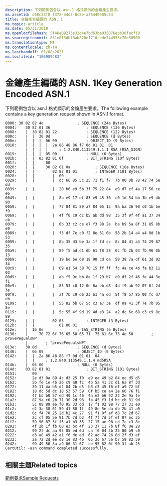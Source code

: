 ```yaml
---
description: 下列範例包含以 asn.1 格式顯示的金鑰產生要求。
ms.assetid: d08c33f8-f372-44d3-8c8e-a26440e85c34
title: 金鑰產生編碼的 ASN. 1
ms.topic: article
ms.date: 05/31/2018
ms.openlocfilehash: 5f46e09273e32d4e7bd63ba035076ebb30facf18
ms.sourcegitcommit: 831e8f3db78ab820e1710cede244553c70e50500
ms.translationtype: MT
ms.contentlocale: zh-TW
ms.lasthandoff: 01/08/2021
ms.locfileid: "106989483"
---
```

# <a name="key-generation-encoded-asn1"></a><span data-ttu-id="4cf86-103">金鑰產生編碼的 ASN. 1</span><span class="sxs-lookup"><span data-stu-id="4cf86-103">Key Generation Encoded ASN.1</span></span>

<span data-ttu-id="4cf86-104">下列範例包含以 asn.1 格式顯示的金鑰產生要求。</span><span class="sxs-lookup"><span data-stu-id="4cf86-104">The following example contains a key generation request shown in ASN.1 format.</span></span>

``` syntax
0000: 30 82 02 4e               ; SEQUENCE (24e Bytes)
0004:    30 82 01 36                ; SEQUENCE (136 Bytes)
0008:    |  30 82 01 22             ; SEQUENCE (122 Bytes)
000c:    |  |  30 0d                ; SEQUENCE (d Bytes)
000e:    |  |  |  06 09             ; OBJECT_ID (9 Bytes)
0010:    |  |  |  |  2a 86 48 86 f7 0d 01 01  01
         |  |  |  |     ; 1.2.840.113549.1.1.1 RSA (RSA_SIGN)
0019:    |  |  |  05 00             ; NULL (0 Bytes)
001b:    |  |  03 82 01 0f          ; BIT_STRING (10f Bytes)
001f:    |  |     00
0020:    |  |     30 82 01 0a           ; SEQUENCE (10a Bytes)
0024:    |  |        02 82 01 01        ; INTEGER (101 Bytes)
0028:    |  |        |  00
0029:    |  |        |  dc 66 85 5c 25 71 f1 f7  7b 00 0b 78 42 74 5e dd
0039:    |  |        |  20 b6 e9 5b 3f 75 22 84  e9 d7 cf 4a 17 56 ce e6
0049:    |  |        |  8b e9 17 ef 83 e9 45 30  c0 1d 54 bb 3b e9 db 90
0059:    |  |        |  77 04 81 89 a7 84 05 13  9a ba 36 90 c0 1b be f9
0069:    |  |        |  4f f0 c9 dc b5 ab dd 98  35 3f 9f 4f a1 37 34 cb
0079:    |  |        |  0b 33 c2 ce e7 f3 88 2e  ba b9 5a 8f 31 85 8b e9
0089:    |  |        |  f3 df 7e c0 f2 8e 61 0b  58 2b 14 a4 a4 8d 1b 53
0099:    |  |        |  8b 35 d3 be 3a 1f fd cc  8c 04 d1 a3 74 29 87 35
00a9:    |  |        |  89 f5 ad d1 db 61 f8 28  0c fb 2b 03 fb 96 0b 13
00b9:    |  |        |  19 be 6e 68 18 90 cd da  59 38 7a df 61 3d 92 34
00c9:    |  |        |  69 e1 54 38 70 15 ff ff  fc 4a ce 4b fa b3 11 03
00d9:    |  |        |  ab f5 9c bb 8e 1f 29 b7  c0 df 2f 46 fe 44 3e f1
00e9:    |  |        |  83 53 c0 12 0e 6a eb d8  4d f9 ab 92 07 6f 2d 3e
00f9:    |  |        |  af 7b c9 d6 23 b1 4a dd  5f f8 57 8b 00 fc d7 eb
0109:    |  |        |  55 82 bb 67 5c c3 a7 3e  df 0a 41 3f 7e 7b 05 5e
0119:    |  |        |  5c 55 4f 9d 19 4d e3 24  a2 dc 6c 68 c3 c9 8c 89
0129:    |  |        02 03          ; INTEGER (3 Bytes)
012b:    |  |           01 00 01
012e:    |  16 0e               ; IA5_STRING (e Bytes)
0130:    |     70 72 6f 76 65 50 65 71  75 61 6c 73 4e 50        ; provePequalsNP
         |        ; "provePequalsNP"
013e:    30 0d                  ; SEQUENCE (d Bytes)
0140:    |  06 09               ; OBJECT_ID (9 Bytes)
0142:    |  |  2a 86 48 86 f7 0d 01 01  04
         |  |     ; 1.2.840.113549.1.1.4 md5RSA
014b:    |  05 00               ; NULL (0 Bytes)
014d:    03 82 01 01                ; BIT_STRING (101 Bytes)
0151:       00
0152:       2e d3 0a 89 4c d3 25 f0  e9 ea 49 b2 04 ec d5 d5
0162:       5b fe 1e 4b 26 c9 a8 fc  4b 5a 41 3c d1 6a 8f 3d
0172:       39 11 4a b5 d2 84 2b d5  b8 c5 45 f6 ef a9 72 bf
0182:       18 dc 5d dc 18 53 57 59  0f b5 ce a4 2e 66 76 f1
0192:       47 bd b0 57 ed 40 1c 46  4a e2 b6 92 22 2e 9a fe
01a2:       87 9a c6 2b 71 30 2d 96  fa 45 f3 1d bc cb 31 9d
01b2:       5c 08 89 e6 f0 95 33 dd  17 f1 02 98 77 27 31 e0
01c2:       e2 3a 38 61 59 41 88 1f  49 8e 5e da db 2b 41 a0
01d2:       6c f4 70 25 2d b2 4c 27  91 f1 8f af d8 7c 2d 67
01e2:       2c cf 05 5e 91 7b 7d b2  4f 7f 7d 5f ef 87 ec 35
01f2:       59 96 87 3f f5 a1 b3 35  27 15 ae 98 cd 7c c3 8e
0202:       4f 2b 1f fb 00 e3 bc 4f  23 37 11 7b 8f f6 0e 28
0212:       99 2f dc aa 95 85 ed 6d  ca f6 04 3b 25 00 b9 c0
0222:       e3 a8 49 42 a1 f6 de ed  62 ad 74 26 8d 2f d3 ef
0232:       2a 72 2d ee d8 1e 83 46  05 3d 67 56 b7 59 82 59
0242:       99 49 50 3a a9 86 31 67  ce 95 82 0f 90 3f ab 25
CertUtil: -asn command completed successfully.
```

## <a name="related-topics"></a><span data-ttu-id="4cf86-105">相關主題</span><span class="sxs-lookup"><span data-stu-id="4cf86-105">Related topics</span></span>

<dl> <dt>

[<span data-ttu-id="4cf86-106">範例要求</span><span class="sxs-lookup"><span data-stu-id="4cf86-106">Sample Requests</span></span>](sample-requests.md)
</dt> </dl>

 

 




